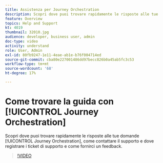 ```yaml
---
title: Assistenza per Journey Orchestration
description: Scopri dove puoi trovare rapidamente le risposte alle tue domande [!UICONTROL Journey Orchestration], come contattare il supporto e dove registrare i ticket di supporto e come fornirci un feedback.
feature: Overview
topics: Help and Support
kt: 4019
thumbnail: 32010.jpg
audience: developer, business user, admin
doc-type: video
activity: understand
role: User, Admin
exl-id: 80fb9247-1e11-4eae-ab1e-b76f004714ed
source-git-commit: cba80e227001486dd97becc826b0a45ab5fc3c53
workflow-type: tm+mt
source-wordcount: '68'
ht-degree: 17%

---
```


# Come trovare la guida con [!UICONTROL Journey Orchestration]

Scopri dove puoi trovare rapidamente le risposte alle tue domande [!UICONTROL Journey Orchestration], come contattare il supporto e dove registrare i ticket di supporto e come fornirci un feedback.

>[!VIDEO](https://video.tv.adobe.com/v/32010?quality=12&learn=on)
